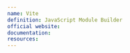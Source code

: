 ```yaml
---
name: Vite
definition: JavaScript Module Builder
official website:
documentation:
resources:
---
```


